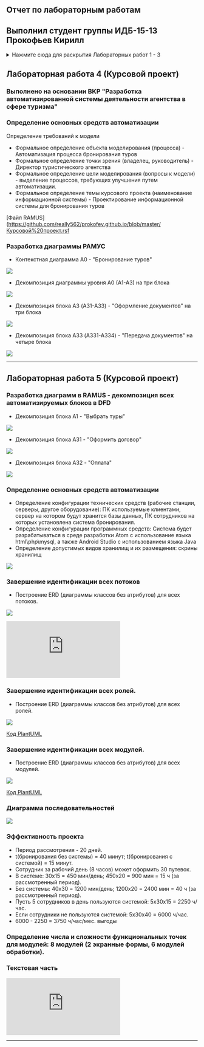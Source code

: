 ## Отчет по лабораторным работам
## Выполнил студент группы ИДБ-15-13  Прокофьев Кирилл
<details> 
<summary>Нажмите сюда для раскрытия Лабораторных работ 1 - 3 </summary>
  
### Лабораторная работа 1.
Создание IDEF0-диаграммы "Производство оборудования" в RAMUS (программное средство разработки структурно-функциональных моделей)
* IDEF0-диаграмма в развернутом виде
![](https://github.com/really562/prokofev.github.io/blob/master/6%20вопросов%20(задание).png)

* [IDEF0-диаграмма в формате .rsf](https://github.com/really562/prokofev.github.io/blob/master/6%20вопросов%20(задание).rsf)

Создание диаграммы классов и диаграммы прецедентов в PLANTUML (программное средство автоматической генерации UML-диаграмм)
* [Текст](https://github.com/really562/prokofev.github.io/blob/master/UML%20(Диаграмма%20классов%20ЗАДАНИЕ)) и рисунoк диаграммы классов

![](https://github.com/really562/prokofev.github.io/blob/master/Диаграмма%20классов%20(задание).png)

* [Текст](https://github.com/really562/prokofev.github.io/blob/master/UML%20(Диаграмма%20прецедентов%20ЗАДАНИЕ)) и рисунок диаграммы прецедентов

![](https://github.com/really562/prokofev.github.io/blob/master/Диаграмма%20прецедентов%20(задание).png)

***

### Лабораторная работа 2-3.
* IDEF0

![](https://github.com/really562/prokofev.github.io/blob/master/Лаба%202_1.png)

* Plan-Do-Check

![](https://github.com/really562/prokofev.github.io/blob/master/Лаба%202_2.png)

* DFD

![](https://github.com/really562/prokofev.github.io/blob/master/Лаба%202_3.png)

![Диаграмма в формате .rsf](https://github.com/really562/prokofev.github.io/blob/master/Лаба2.rsf)

***
</details>

## Лабораторная работа 4 (Курсовой проект)

### Выполнено на основании ВКР "Разработка автоматизированной системы деятельности агентства в сфере туризма"
### Определение основных средств автоматизации
Определение требований к модели
* Формальное определение объекта моделирования (процесса) - Автоматизация процесса бронирования туров
* Формальное определение точки зрения (владелец, руководитель) - Директор туристического агентства
* Формальное определение цели моделирования (вопросы к модели) - выделение процессов, требующих улучшения путем автоматизации.
* Формальное определение темы курсового проекта (наименование информационной системы) - Проектирование информационной системы для бронирования туров

[Файл RAMUS](https://github.com/really562/prokofev.github.io/blob/master/Курсовой%20проект.rsf

### Разработка диаграммы РАМУС

* Контекстная диаграмма А0 - "Бронирование туров"

![](https://github.com/really562/prokofev.github.io/blob/master/course/01_A0.png)

* Декомпозиция диаграммы уровня A0 (A1-A3) на три блока

![](https://github.com/really562/prokofev.github.io/blob/master/course/02_A0.png)

* Декомпозиция блока А3 (A31-A33) - "Оформление документов" на три блока

![](https://github.com/really562/prokofev.github.io/blob/master/course/04_A3.png)

* Декомпозиция блока А33 (A331-A334) - "Передача документов" на четыре блока

![](https://github.com/really562/prokofev.github.io/blob/master/course/07_A33.png)
***

## Лабораторная работа 5 (Курсовой проект)

### Разработка диаграмм в RAMUS - декомпозиция всех автоматизируемых блоков в DFD

* Декомпозиция блока А1 - "Выбрать туры"

![](https://github.com/really562/prokofev.github.io/blob/master/course/03_A1.png)

* Декомпозиция блока А31 - "Оформить договор"

![](https://github.com/really562/prokofev.github.io/blob/master/course/05_A31.png)

* Декомпозиция блока А32 - "Оплата"

![](https://github.com/really562/prokofev.github.io/blob/master/course/06_A32.png)

### Определение основных средств автоматизации
* Определение конфигурации технических средств (рабочие станции, серверы, другое оборудование): ПК используемые клиентами, сервер на котором будут хранится базы данных, ПК сотрудников на которых установлена система бронирования.
* Определение конфигурации программных средств: Система будет разрабатываться в среде разработки Atom с использование языка html\php\mysql, а также  Android Studio с использованием языка Java
* Определение допустимых видов хранилищ и их размещения: скрины хранилищ

![](https://github.com/really562/prokofev.github.io/blob/master/course/Database.png)

### Завершение идентификации всех потоков

* Построение ERD (диаграммы классов без атрибутов) для всех потоков. 

![](https://github.com/really562/prokofev.github.io/blob/master/streams.png)

![Код PlantUML](https://github.com/really562/prokofev.github.io/blob/master/streams.txt)

### Завершение идентификации всех ролей.

* Построение ERD (диаграммы классов без атрибутов) для всех ролей.

![](https://github.com/really562/prokofev.github.io/blob/master/uml.png)

[Код PlantUML](https://github.com/really562/prokofev.github.io/blob/master/umlr.txt)

### Завершение идентификации всех модулей.

* Построение ERD (диаграммы классов без атрибутов) для всех модулей.

![](https://github.com/really562/prokofev.github.io/blob/master/modules.png)

[Код PlantUML](https://github.com/really562/prokofev.github.io/blob/master/modules.txt)

### Диаграмма последовательностей

![](https://github.com/really562/prokofev.github.io/blob/master/course/umlp.png)

### Эффективность проекта
* Период рассмотрения - 20 дней.
* t(бронирования без системы) = 40 минут; t(бронирования с системой) = 15 минут.
* Сотрудник за рабочий день (8 часов) может оформить 30 путевок.
* В системе: 30x15 = 450 мин/день; 450x20 = 900 мин = 15 ч (за рассмотренный период).
* Без системы: 40x30 = 1200 мин/день; 1200x20 = 2400 мин = 40 ч (за рассмотренный период).
* Пусть 5 сотрудников в день пользуются системой: 5x30x15 = 2250 ч/час.
* Если сотрудники не пользуются системой: 5x30x40 = 6000 ч/час.
* 6000 - 2250 = 3750 ч/час/мес. выгоды

### Определение числа и сложности функциональных точек для модулей: 8 модулей (2 экранные формы, 6 модулей обработки).

### Текстовая часть
![PDF-файл](https://github.com/really562/prokofev.github.io/blob/master/Курсовой%20проект.pdf)
***
